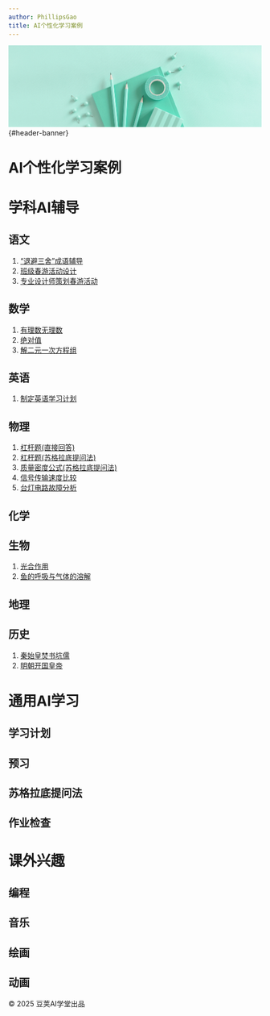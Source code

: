 ```yaml
---
author: PhillipsGao
title: AI个性化学习案例
---
```

<link rel="stylesheet" href="css/sspai.css">
<div id="header-greybox"></div>

![文章头图](pic/banner.png){#header-banner}

# AI个性化学习案例

# 学科AI辅导

## 语文
1. [“退避三舍”成语辅导](chinese/clear_input.html)
1. [班级春游活动设计](chinese/outing_planning.html)
1. [专业设计师策划春游活动](chinese/outing_planning_pro.html)



## 数学

1.  [有理数无理数](math/irrational_number.html)
1.  [绝对值](math/absolute_value.html)
1.  [解二元一次方程组](math/solve_equations.html)


## 英语
1. [制定英语学习计划](english/English_learning_plan.html)

## 物理
1. [杠杆题(直接回答)](physics/lever.html)
1. [杠杆题(苏格拉底提问法)](physics/lever_socrates.html)
1. [质量密度公式(苏格拉底提问法)](physics/roumv_socrates.html)
1. [信号传输速度比较](physics/signal_speed.html)
1. [台灯电路故障分析](physics/lamp_diagnose.html)

## 化学

## 生物
1. [光合作用](biology/photosynthesis.html)
1. [鱼的呼吸与气体的溶解](biology/gas_dissolution.html)

## 地理

## 历史
1. [秦始皇焚书坑儒](history/fenshukengru.html)
1. [明朝开国皇帝](history/ming_dynasty.html)

# 通用AI学习

## 学习计划

## 预习

## 苏格拉底提问法

## 作业检查


# 课外兴趣

## 编程

## 音乐

## 绘画

## 动画

<div id="footer">
  <p>© 2025 豆荚AI学堂出品</p>
</div>